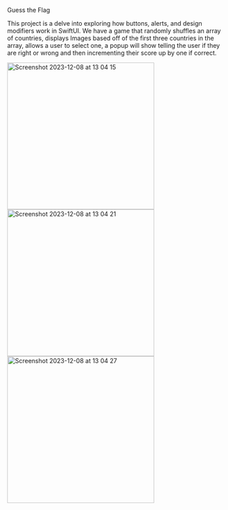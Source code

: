 Guess the Flag

This project is a delve into exploring how buttons, alerts, and design modifiers work in SwiftUI.
We have a game that randomly shuffles an array of countries, displays Images based off of the first three countries in the array, allows a user to select one, a popup will show telling the user if they are right or wrong and then incrementing their score up by one if correct.


<img width="339" alt="Screenshot 2023-12-08 at 13 04 15" src="https://github.com/DMS-Developement/GuessTheFlag/assets/81834848/2bd0a2d3-accb-4e8a-bc6a-00ce4995b8b8">

<img width="339" alt="Screenshot 2023-12-08 at 13 04 21" src="https://github.com/DMS-Developement/GuessTheFlag/assets/81834848/5d764ba6-4a85-4d84-b451-ff4f8255d493">

<img width="339" alt="Screenshot 2023-12-08 at 13 04 27" src="https://github.com/DMS-Developement/GuessTheFlag/assets/81834848/28c1f227-50e6-4fd2-8653-22e549341b2a">
